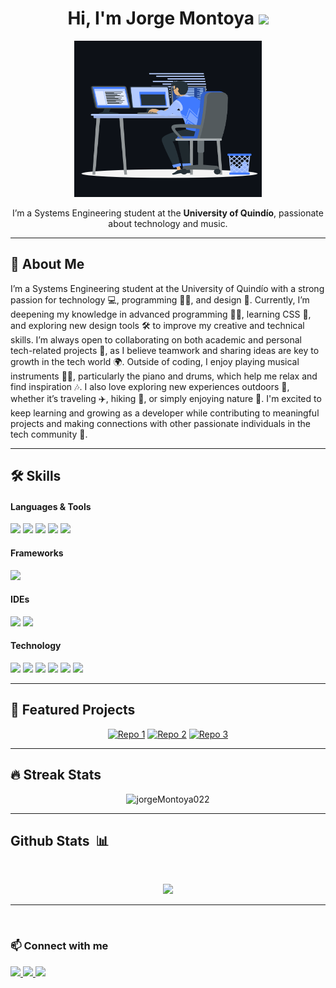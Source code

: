 <h1 align="center">Hi, I'm Jorge Montoya <img src="https://media.giphy.com/media/hvRJCLFzcasrR4ia7z/giphy.gif" width="35"></h1>
<p align="center">
  <img src="https://raw.githubusercontent.com/SubhadeepZilong/SubhadeepZilong/main/icons/animation_500_kxa883sd.gif" height="250" width="300" alt="Animation" />
</p>

<p align="center">I’m a Systems Engineering student at the <b>University of Quindío</b>, passionate about technology and music.</p>

---

## 🌱 About Me  
I’m a Systems Engineering student at the University of Quindío with a strong passion for technology 💻, programming 👨‍💻, and design 🎨. Currently, I’m deepening my knowledge in advanced programming 🧑‍💻, learning CSS 🎨, and exploring new design tools 🛠️ to improve my creative and technical skills. I’m always open to collaborating on both academic and personal tech-related projects 🤝, as I believe teamwork and sharing ideas are key to growth in the tech world 🌍. Outside of coding, I enjoy playing musical instruments 🎹🥁, particularly the piano and drums, which help me relax and find inspiration 🎶. I also love exploring new experiences outdoors 🌳, whether it’s traveling ✈️, hiking 🥾, or simply enjoying nature 🌄. I'm excited to keep learning and growing as a developer while contributing to meaningful projects and making connections with other passionate individuals in the tech community 💬.



---


## 🛠️ Skills  
<h4>Languages & Tools</h4>
<span> 
  <img src="https://img.shields.io/badge/Java-ED8B00?style=for-the-badge&logo=java&logoColor=white">
  <img src="https://img.shields.io/badge/Python-3776AB?style=for-the-badge&logo=python&logoColor=white">
  <img src="https://img.shields.io/badge/UML-00599C?style=for-the-badge&logoColor=white">
  <img src="https://img.shields.io/badge/CSS3-1572B6?style=for-the-badge&logo=css3&logoColor=white">
  <img src="https://img.shields.io/badge/Arduino-00979D?style=for-the-badge&logo=arduino&logoColor=white">
</span>  

<h4>Frameworks</h4>
<span>
  <img src="https://img.shields.io/badge/JavaFX-%23FF0000.svg?style=for-the-badge&logo=javafx&logoColor=white">
</span>



<h4>IDEs</h4>
<span>
  <img src="https://img.shields.io/badge/IntelliJ%20IDEA-000000?style=for-the-badge&logo=intellij-idea&logoColor=white">
  <img src="https://img.shields.io/badge/Visual%20Studio%20Code-0078d7.svg?style=for-the-badge&logo=visual-studio-code&logoColor=white">
</span>

<h4>Technology</h4>
<span>
  <img src="https://img.shields.io/badge/Git-%23F1502F.svg?style=for-the-badge&logo=git&logoColor=white">
  <img src="https://img.shields.io/badge/GitHub%20Desktop-%232C2D3C.svg?style=for-the-badge&logo=github&logoColor=white">
  <img src="https://img.shields.io/badge/GitHub-%23121011.svg?style=for-the-badge&logo=github&logoColor=white">
  <img src="https://img.shields.io/badge/Excalidraw-000000?style=for-the-badge&logo=excalidraw&logoColor=white">
  <img src="https://img.shields.io/badge/Draw.io-FF9900?style=for-the-badge&logoColor=white">
  <img src="https://img.shields.io/badge/Canva-00C4CC?style=for-the-badge&logo=canva&logoColor=white">
</span>


---



## 🚀 Featured Projects
<div align="center">

[![Repo 1](https://github-readme-stats.vercel.app/api/pin/?username=diegnghtmr&repo=virtual-wallet&theme=algolia)](https://github.com/diegnghtmr/virtual-wallet)
[![Repo 2](https://github-readme-stats.vercel.app/api/pin/?username=diegnghtmr&repo=banking-system-project&theme=algolia)](https://github.com/diegnghtmr/banking-system-project)
[![Repo 3](https://github-readme-stats.vercel.app/api/pin/?username=jorgeMontoya022&repo=Barber-a_proyecto1_pr3&theme=algolia)](https://github.com/jorgeMontoya022/Barber-a_proyecto1_pr3)

</div>

---
## 🔥 Streak Stats
<p align="center"><img src="https://github-readme-streak-stats.herokuapp.com/?user=jorgeMontoya022&theme=algolia" alt="jorgeMontoya022"  /></p>

---
## Github Stats &nbsp;📊
<br>
<p align='center'>
  <img src="https://github-readme-stats.vercel.app/api?username=jorgeMontoya022&show_icons=true&theme=algolia">
</p>
<hr>
<br>

### 📫 Connect with me  
<a href="https://www.instagram.com/jorge_montoya_6421/">
  <img src="https://img.shields.io/badge/Instagram-%23E4405F.svg?style=for-the-badge&logo=Instagram&logoColor=white">
</a>
<a href="https://github.com/jorgeMontoya022">
  <img src="https://img.shields.io/badge/GitHub-%23121011.svg?style=for-the-badge&logo=github&logoColor=white">
</a>
<a href="mailto:jorgetoro708@gmail.com">
  <img src="https://img.shields.io/badge/Gmail-%23D44638.svg?style=for-the-badge&logo=gmail&logoColor=white">
</a>

